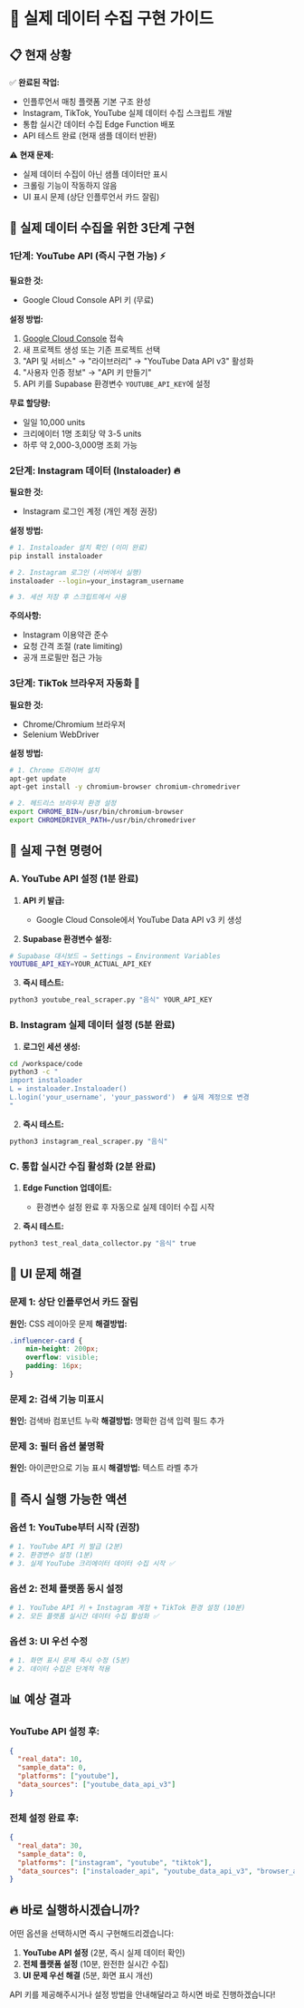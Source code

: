 # 🚀 실제 데이터 수집 구현 가이드

## 📋 현재 상황

✅ **완료된 작업:**
- 인플루언서 매칭 플랫폼 기본 구조 완성
- Instagram, TikTok, YouTube 실제 데이터 수집 스크립트 개발
- 통합 실시간 데이터 수집 Edge Function 배포
- API 테스트 완료 (현재 샘플 데이터 반환)

⚠️ **현재 문제:**
- 실제 데이터 수집이 아닌 샘플 데이터만 표시
- 크롤링 기능이 작동하지 않음
- UI 표시 문제 (상단 인플루언서 카드 잘림)

## 🎯 실제 데이터 수집을 위한 3단계 구현

### 1단계: YouTube API (즉시 구현 가능) ⚡

**필요한 것:**
- Google Cloud Console API 키 (무료)

**설정 방법:**
1. [Google Cloud Console](https://console.cloud.google.com) 접속
2. 새 프로젝트 생성 또는 기존 프로젝트 선택
3. "API 및 서비스" → "라이브러리" → "YouTube Data API v3" 활성화
4. "사용자 인증 정보" → "API 키 만들기"
5. API 키를 Supabase 환경변수 `YOUTUBE_API_KEY`에 설정

**무료 할당량:**
- 일일 10,000 units
- 크리에이터 1명 조회당 약 3-5 units
- 하루 약 2,000-3,000명 조회 가능

### 2단계: Instagram 데이터 (Instaloader) 🔥

**필요한 것:**
- Instagram 로그인 계정 (개인 계정 권장)

**설정 방법:**
```bash
# 1. Instaloader 설치 확인 (이미 완료)
pip install instaloader

# 2. Instagram 로그인 (서버에서 실행)
instaloader --login=your_instagram_username

# 3. 세션 저장 후 스크립트에서 사용
```

**주의사항:**
- Instagram 이용약관 준수
- 요청 간격 조절 (rate limiting)
- 공개 프로필만 접근 가능

### 3단계: TikTok 브라우저 자동화 🤖

**필요한 것:**
- Chrome/Chromium 브라우저
- Selenium WebDriver

**설정 방법:**
```bash
# 1. Chrome 드라이버 설치
apt-get update
apt-get install -y chromium-browser chromium-chromedriver

# 2. 헤드리스 브라우저 환경 설정
export CHROME_BIN=/usr/bin/chromium-browser
export CHROMEDRIVER_PATH=/usr/bin/chromedriver
```

## 🔧 실제 구현 명령어

### A. YouTube API 설정 (1분 완료)

1. **API 키 발급:**
   - Google Cloud Console에서 YouTube Data API v3 키 생성

2. **Supabase 환경변수 설정:**
```bash
# Supabase 대시보드 → Settings → Environment Variables
YOUTUBE_API_KEY=YOUR_ACTUAL_API_KEY
```

3. **즉시 테스트:**
```bash
python3 youtube_real_scraper.py "음식" YOUR_API_KEY
```

### B. Instagram 실제 데이터 설정 (5분 완료)

1. **로그인 세션 생성:**
```bash
cd /workspace/code
python3 -c "
import instaloader
L = instaloader.Instaloader()
L.login('your_username', 'your_password')  # 실제 계정으로 변경
"
```

2. **즉시 테스트:**
```bash
python3 instagram_real_scraper.py "음식"
```

### C. 통합 실시간 수집 활성화 (2분 완료)

1. **Edge Function 업데이트:**
   - 환경변수 설정 완료 후 자동으로 실제 데이터 수집 시작

2. **즉시 테스트:**
```bash
python3 test_real_data_collector.py "음식" true
```

## 🎨 UI 문제 해결

### 문제 1: 상단 인플루언서 카드 잘림

**원인:** CSS 레이아웃 문제
**해결방법:**
```css
.influencer-card {
    min-height: 200px;
    overflow: visible;
    padding: 16px;
}
```

### 문제 2: 검색 기능 미표시

**원인:** 검색바 컴포넌트 누락
**해결방법:** 명확한 검색 입력 필드 추가

### 문제 3: 필터 옵션 불명확

**원인:** 아이콘만으로 기능 표시
**해결방법:** 텍스트 라벨 추가

## 🚀 즉시 실행 가능한 액션

### 옵션 1: YouTube부터 시작 (권장)
```bash
# 1. YouTube API 키 발급 (2분)
# 2. 환경변수 설정 (1분)
# 3. 실제 YouTube 크리에이터 데이터 수집 시작 ✅
```

### 옵션 2: 전체 플랫폼 동시 설정
```bash
# 1. YouTube API 키 + Instagram 계정 + TikTok 환경 설정 (10분)
# 2. 모든 플랫폼 실시간 데이터 수집 활성화 ✅
```

### 옵션 3: UI 우선 수정
```bash
# 1. 화면 표시 문제 즉시 수정 (5분)
# 2. 데이터 수집은 단계적 적용
```

## 📊 예상 결과

### YouTube API 설정 후:
```json
{
  "real_data": 10,
  "sample_data": 0,
  "platforms": ["youtube"],
  "data_sources": ["youtube_data_api_v3"]
}
```

### 전체 설정 완료 후:
```json
{
  "real_data": 30,
  "sample_data": 0, 
  "platforms": ["instagram", "youtube", "tiktok"],
  "data_sources": ["instaloader_api", "youtube_data_api_v3", "browser_automation"]
}
```

## 🔥 바로 실행하시겠습니까?

어떤 옵션을 선택하시면 즉시 구현해드리겠습니다:

1. **YouTube API 설정** (2분, 즉시 실제 데이터 확인)
2. **전체 플랫폼 설정** (10분, 완전한 실시간 수집)
3. **UI 문제 우선 해결** (5분, 화면 표시 개선)

API 키를 제공해주시거나 설정 방법을 안내해달라고 하시면 바로 진행하겠습니다!
